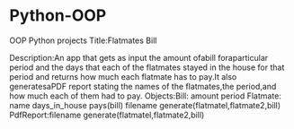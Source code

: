 # Python-OOP
OOP Python projects
Title:Flatmates Bill

Description:An app that gets as input the amount ofabill foraparticular period
and the days that each of the flatmates stayed in the house for that period
and returns how much each flatmate has to pay.It also generatesaPDF report
stating the names of the flatmates,the period,and how much each of them had to pay.
Objects:Bill:
            amount
            period
         Flatmate:
            name
            days_in_house
            pays(bill)
            filename
            generate(flatmatel,flatmate2,bill)
         PdfReport:filename
        generate(flatmatel,flatmate2,bill)